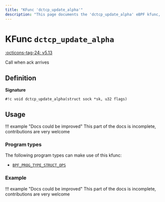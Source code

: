 ```yaml
---
title: "KFunc 'dctcp_update_alpha'"
description: "This page documents the 'dctcp_update_alpha' eBPF kfunc, including its definition, usage, program types that can use it, and examples."
---
```

# KFunc `dctcp_update_alpha`

<!-- [FEATURE_TAG](dctcp_update_alpha) -->
[:octicons-tag-24: v5.13](https://github.com/torvalds/linux/commit/e78aea8b2170be1b88c96a4d138422986a737336)
<!-- [/FEATURE_TAG] -->

Call when ack arrives

## Definition

**Signature**

<!-- [KFUNC_DEF] -->
`#!c void dctcp_update_alpha(struct sock *sk, u32 flags)`
<!-- [/KFUNC_DEF] -->

## Usage

!!! example "Docs could be improved"
    This part of the docs is incomplete, contributions are very welcome

### Program types

The following program types can make use of this kfunc:

<!-- [KFUNC_PROG_REF] -->
- [`BPF_PROG_TYPE_STRUCT_OPS`](../program-type/BPF_PROG_TYPE_STRUCT_OPS.md)
<!-- [/KFUNC_PROG_REF] -->

### Example

!!! example "Docs could be improved"
    This part of the docs is incomplete, contributions are very welcome

